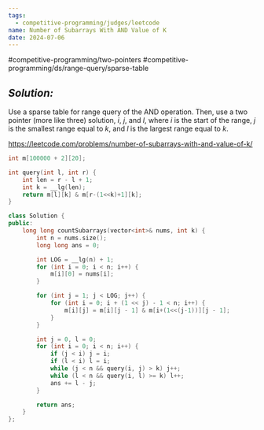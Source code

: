 ```yaml
---
tags:
  - competitive-programming/judges/leetcode
name: Number of Subarrays With AND Value of K
date: 2024-07-06
---
```

#competitive-programming/two-pointers #competitive-programming/ds/range-query/sparse-table 
## _Solution:_
Use a sparse table for range query of the AND operation. Then, use a two pointer (more like three) solution, $i$, $j$, and $l$, where $i$ is the start of the range, $j$ is the smallest range equal to $k$, and $l$ is the largest range equal to $k$.

https://leetcode.com/problems/number-of-subarrays-with-and-value-of-k/
```cpp
int m[100000 + 2][20];

int query(int l, int r) {
    int len = r - l + 1;
    int k = __lg(len);
    return m[l][k] & m[r-(1<<k)+1][k];
}

class Solution {
public:
    long long countSubarrays(vector<int>& nums, int k) {
        int n = nums.size();
        long long ans = 0;

        int LOG = __lg(n) + 1;
        for (int i = 0; i < n; i++) {
            m[i][0] = nums[i];
        }

        for (int j = 1; j < LOG; j++) {
            for (int i = 0; i + (1 << j) - 1 < n; i++) {
                m[i][j] = m[i][j - 1] & m[i+(1<<(j-1))][j - 1];
            }
        }

        int j = 0, l = 0;
        for (int i = 0; i < n; i++) {
            if (j < i) j = i;
            if (l < i) l = i;
            while (j < n && query(i, j) > k) j++;
            while (l < n && query(i, l) >= k) l++;
            ans += l - j;
        }

        return ans;
    }
};
```